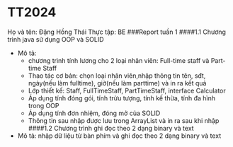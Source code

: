 # TT2024
Họ và tên: Đặng Hồng Thái
Thực tập: BE
###Report tuần 1
####1.1 Chương trình java sử dụng OOP và SOLID
- Mô tả:
  + chương trình tính lương cho 2 loại nhân viên: Full-time staff và Part-time Staff
  + Thao tác cơ bản: chọn loại nhân viên,nhập thông tin tên, sđt, ngày(nếu làm fulltime), giờ(nếu làm parttime) và in ra kết quả
  + Lớp thiết kế: Staff, FullTimeStaff, PartTimeStaff, interface Calculator
  + Áp dụng tính đóng gói, tính trừu tượng, tính kế thừa, tính đa hình trong OOP
  + Áp dụng tính đơn nhiệm, đóng mở của SOLID
  + Thông tin sau nhập được lưu trong ArrayList và in ra sau khi nhập
####1.2 Chương trình ghi đọc theo 2 dạng binary và text
- Mô tả: nhập dữ liệu từ bàn phím và ghi đọc theo 2 dạng binary và text
